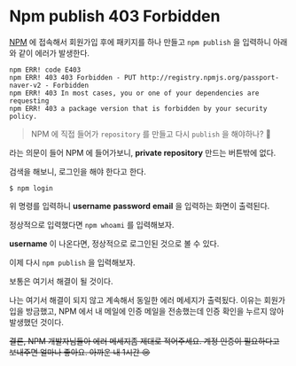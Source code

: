 # Npm publish 403 Forbidden

[NPM](https://www.npmjs.com/) 에 접속해서 회원가입 후에 패키지를 하나 만들고 `npm publish` 을 입력하니 아래와 같이 에러가 발생한다.

```
npm ERR! code E403
npm ERR! 403 403 Forbidden - PUT http://registry.npmjs.org/passport-naver-v2 - Forbidden
npm ERR! 403 In most cases, you or one of your dependencies are requesting
npm ERR! 403 a package version that is forbidden by your security policy.
```

> NPM 에 직접 들어가 `repository` 를 만들고 다시 `publish` 을 해야하나? 🧐

라는 의문이 들어 NPM 에 들어가보니, **private repository** 만드는 버튼밖에 없다.

검색을 해보니, 로그인을 해야 한다고 한다.

```
$ npm login
```

위 명령를 입력하니 **username** **password** **email** 을 입력하는 화면이 출력된다.

정상적으로 입력했다면 `npm whoami` 를 입력해보자.

**username** 이 나온다면, 정상적으로 로그인된 것으로 볼 수 있다.

이제 다시 `npm publish` 을 입력해보자.

보통은 여기서 해결이 될 것이다.

나는 여기서 해결이 되지 않고 계속해서 동일한 에러 메세지가 출력됬다. 이유는 회원가입을 방금했고, NPM 에서 내 메일에 인증 메일을 전송했는데 인증 확인을 누르지 않아 발생했던 것이다.

~~결론, NPM 개발자님들아 에러 메세지좀 제대로 적어주세요. 계정 인증이 필요하다고 보내주면 얼마나 좋아요. 아까운 내 1시간 😢~~
